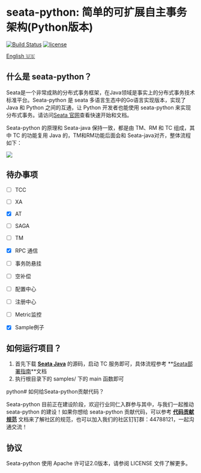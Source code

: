 
# seata-python: 简单的可扩展自主事务架构(Python版本)

[![Build Status](https://github.com/seata/seata/workflows/build/badge.svg?branch=develop)](https://github.com/seata/seata/actions)
[![license](https://img.shields.io/github/license/seata/seata.svg)](https://www.apache.org/licenses/LICENSE-2.0.html)

[English 🇺🇸](./README.md)

## 什么是 seata-python？

Seata是一个非常成熟的分布式事务框架，在Java领域是事实上的分布式事务技术标准平台。Seata-python 是 seata 多语言生态中的Go语言实现版本，实现了 Java 和 Python 之间的互通，让 Python 开发者也能使用 seata-python 来实现分布式事务。请访问[Seata 官网](https://seata.io/zh-cn/)查看快速开始和文档。

Seata-python 的原理和 Seata-java 保持一致，都是由 TM、RM 和 TC 组成，其中 TC 的功能复用 Java 的，TM和RM功能后面会和 Seata-java对齐，整体流程如下：

![](https://user-images.githubusercontent.com/68344696/145942191-7a2d469f-94c8-4cd2-8c7e-46ad75683636.png)

## 待办事项

- [ ] TCC
- [ ] XA
- [x] AT
- [ ] SAGA
- [ ] TM
- [x] RPC 通信
- [ ] 事务防悬挂
- [ ] 空补偿
- [ ] 配置中心
- [ ] 注册中心
- [ ] Metric监控
- [x] Sample例子


## 如何运行项目？

1. 首先下载 [**Seata Java**](https://github.com/seata/seata/tree/v1.5.2) 的源码，启动 TC 服务即可，具体流程参考 **[Seata部署指南](https://seata.io/zh-cn/docs/ops/deploy-guide-beginner.ht)**文档
2. 执行根目录下的 samples/ 下的 main 函数即可

python# 如何给Seata-python贡献代码？

Seata-python 目前正在建设阶段，欢迎行业同仁入群参与其中，与我们一起推动 seata-python 的建设！如果你想给 seata-python 贡献代码，可以参考 **[代码贡献规范](./CONTRIBUTING_CN.md)** 文档来了解社区的规范，也可以加入我们的社区钉钉群：44788121，一起沟通交流！

## 协议

Seata-python 使用 Apache 许可证2.0版本，请参阅 LICENSE 文件了解更多。